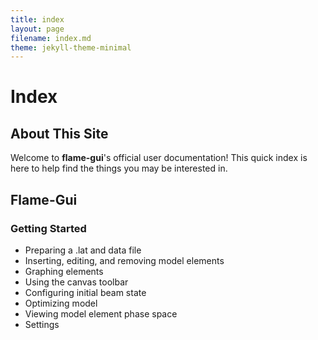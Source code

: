 ```yaml
---
title: index
layout: page
filename: index.md
theme: jekyll-theme-minimal
--- 
```

# Index
## About This Site
Welcome to **flame-gui**'s official user documentation! This quick index is here to help find the things you may be interested in.

## Flame-Gui
### Getting Started
- Preparing a .lat and data file
- Inserting, editing, and removing model elements
- Graphing elements
- Using the canvas toolbar
- Configuring initial beam state
- Optimizing model
- Viewing model element phase space
- Settings
